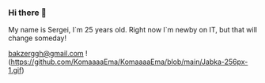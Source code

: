 ### Hi there 👋

My name is Sergei, I\`m 25 years old.
Right now I\`m newby on IT, but that will change someday!

<bakzerggh@gmail.com>
!(https://github.com/KomaaaaEma/KomaaaaEma/blob/main/Jabka-256px-1.gif)
<!--
**KomaaaaEma/KomaaaaEma** is a ✨ _special_ ✨ repository because its `README.md` (this file) appears on your GitHub profile.

Here are some ideas to get you started:

- 🔭 I’m currently working on ...
- 🌱 I’m currently learning ...
- 👯 I’m looking to collaborate on ...
- 🤔 I’m looking for help with ...
- 💬 Ask me about ...
- 📫 How to reach me: ...
- 😄 Pronouns: ...
- ⚡ Fun fact: ...
-->
